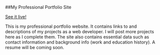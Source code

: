 ##My Professional Portfolio Site

[See it live!](https://gness1804.github.io/portfolio-site/index.html)

This is my professional portfolio website. It contains links to and descriptions of my projects as a web developer. I will post more projects here as I complete them. The site also contains essential data such as contact information and background info (work and education history). A resume will be coming soon.

